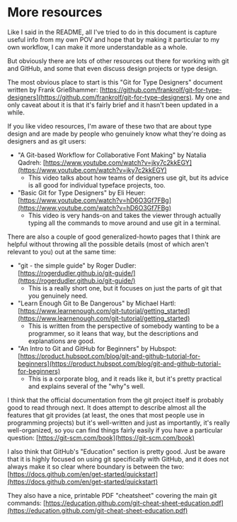 # More resources

Like I said in the README, all I've tried to do in this document is
capture useful info from my own POV and hope that by making it
particular to my own workflow, I can make it more understandable as a
whole.

But obviously there are lots of other resources out there for working
with git and GitHub, and some that even discuss design projects or
type design.

The most obvious place to start is this "Git for Type Designers"
document written by Frank Grießhammer:
[https://github.com/frankrolf/git-for-type-designers](https://github.com/frankrolf/git-for-type-designers). My
one and only caveat about it is that it's fairly brief and it hasn't
been updated in a while.

If you like video resources, I'm aware of these two that are about
type design and are made by people who genuinely know what they're
doing as designers and as git users:

- "A Git-based Workflow for Collaborative Font Making" by Natalia
  Qadreh:
  [https://www.youtube.com/watch?v=jky7c2kkEGY](https://www.youtube.com/watch?v=jky7c2kkEGY)
  - This video talks about how teams of designers use git, but its
    advice is all good for individual typeface projects, too.
- "Basic Git for Type Designers" by Eli Heuer:
  [https://www.youtube.com/watch?v=hD6O3Gf7FBg](https://www.youtube.com/watch?v=hD6O3Gf7FBg)
  - This video is very hands-on and takes the viewer through actually
    typing all the commands to move around and use git in a terminal.
	
There are also a couple of good generalized-howto pages that I think
are helpful without throwing all the possible details (most of which
aren't relevant to you) out at the same time:

- "git - the simple guide" by Roger Dudler:
  [https://rogerdudler.github.io/git-guide/](https://rogerdudler.github.io/git-guide/)
  - This is a really short one, but it focuses on just the parts of
    git that you genuinely need.
- "Learn Enough Git to Be Dangerous" by Michael Hartl:
  [https://www.learnenough.com/git-tutorial/getting_started](https://www.learnenough.com/git-tutorial/getting_started)
  - This is written from the perspective of somebody wanting to be a
    programmer, so it leans that way, but the descriptions and
    explanations are good.
- "An Intro to Git and GitHub for Beginners" by Hubspot:
  [https://product.hubspot.com/blog/git-and-github-tutorial-for-beginners](https://product.hubspot.com/blog/git-and-github-tutorial-for-beginners)
  - This is a corporate blog, and it reads like it, but it's pretty
    practical and explains several of the "why"s well.
	
I think that the official documentation from the git project itself is
probably good to read through next. It does attempt to describe almost
all the features that git provides (at least, the ones that most
people use in programming projects) but it's well-written and just as
importantly, it's really well-organized, so you can find things fairly
easily if you have a particular question: [https://git-scm.com/book](https://git-scm.com/book)

I also think that GitHub's "Education" section is pretty good. Just be
aware that it is highly focused on using git specifically with GitHub,
and it does not always make it so clear where boundary is between the
two: [https://docs.github.com/en/get-started/quickstart](https://docs.github.com/en/get-started/quickstart)

They also have a nice, printable PDF "cheatsheet" covering the main git
commands: [https://education.github.com/git-cheat-sheet-education.pdf](https://education.github.com/git-cheat-sheet-education.pdf)
